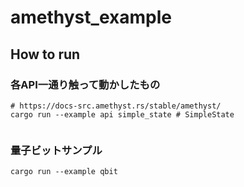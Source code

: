 # amethyst_example

## How to run

### 各API一通り触って動かしたもの

```shell
# https://docs-src.amethyst.rs/stable/amethyst/
cargo run --example api simple_state # SimpleState


```



### 量子ビットサンプル
```shell
cargo run --example qbit
```
